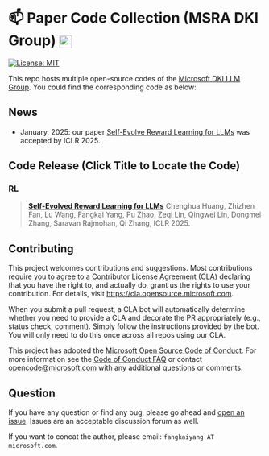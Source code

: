 # :mailbox: Paper Code Collection (MSRA DKI Group) <img src="https://img-prod-cms-rt-microsoft-com.akamaized.net/cms/api/am/imageFileData/RE1Mu3b?ver=5c31" height="25" align=center>

[![License: MIT](https://img.shields.io/badge/License-MIT-yellow.svg)](https://opensource.org/licenses/MIT)


This repo hosts multiple open-source codes of the [Microsoft DKI LLM Group](https://www.microsoft.com/en-us/research/opportunity/data-analytics-intern-msra-dki/). You could find the corresponding code as below:

## News
- January, 2025: our paper [Self-Evolve Reward Learning for LLMs](https://arxiv.org/abs/2411.00418) was accepted by ICLR 2025.


## Code Release (Click Title to Locate the Code)

### RL

> **[Self-Evolved Reward Learning for LLMs](SER)**
> Chenghua Huang, Zhizhen Fan, Lu Wang, Fangkai Yang, Pu Zhao, Zeqi Lin, Qingwei Lin, Dongmei Zhang, Saravan Rajmohan, Qi Zhang, ICLR 2025.




## Contributing

This project welcomes contributions and suggestions.  Most contributions require you to agree to a
Contributor License Agreement (CLA) declaring that you have the right to, and actually do, grant us
the rights to use your contribution. For details, visit https://cla.opensource.microsoft.com.

When you submit a pull request, a CLA bot will automatically determine whether you need to provide
a CLA and decorate the PR appropriately (e.g., status check, comment). Simply follow the instructions
provided by the bot. You will only need to do this once across all repos using our CLA.

This project has adopted the [Microsoft Open Source Code of Conduct](https://opensource.microsoft.com/codeofconduct/).
For more information see the [Code of Conduct FAQ](https://opensource.microsoft.com/codeofconduct/faq/) or
contact [opencode@microsoft.com](mailto:opencode@microsoft.com) with any additional questions or comments.

## Question

If you have any question or find any bug, please go ahead and [open an issue](https://github.com/microsoft/DKI_LLM/issues). Issues are an acceptable discussion forum as well.

If you want to concat the author, please email: `fangkaiyang AT microsoft.com`.
